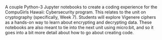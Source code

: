 A couple Python-3 Jupyter notebooks to create a coding experience for the CompuGirls Hawaii: Cybersecurity program. This relates to the unit on cryptography (specifically, Week 7). Students will explore Vigenere ciphers as a hands-on way to learn about encrypting and decrypting data. These notebooks are also meant to tie into the next unit using micro:bit, and so it goes into a bit more detail about how to go about creating code.